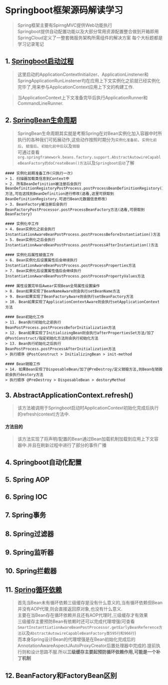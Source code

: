 # Springboot框架源码解读学习
> Spring框架主要有SpirngMVC提供Web功能执行  
> Springboot提供自动配置功能以及大部分常用资源配置整合做到开箱即用  
> SpringCloud定义了一整套微服务架构所需组件的解决方案
> 每个大标题都是学习记录笔记
## 1. [Springboot启动过程](https://blog.csdn.net/he1154910941/article/details/114343464)
> 这里启动的ApplicationContextInitializer、ApplicationLinstener和SpringApplicationRunLinstener均在应用上下文实例化之前就已经实例化完毕了,用来参与ApplicationContext应用上下文的构建工作.

> 当ApplicationContext上下文准备完毕后执行ApplicationRunner和CommandLineRunner.
## 2. [SpringBean生命周期](https://blog.csdn.net/he1154910941/article/details/114420353)
> SpringBean生命周期其实就是考察Spring在对Bean实例化加入容器中时所执行的各种我们可拓展动作,这些动作按照时期分为`实例化准备前`、`实例化前后`、`赋值后`、`初始化前中后`以及`销毁`  
> 可通过查看`org.springframework.beans.factory.support.AbstractAutowireCapableBeanFactory的doCreateBean()方法`以及`Springboot启动`了解
```text
#### 实例化前期准备工作(只执行一次)
> 1. 扫描器加载类信息到Context中
> 2. 所有BeanDefinition被注册后会执行BeanDefinitionRegistoryPostProcess.postProcessBeanDefinitionRegistory()方法,可在这找到BeanDefinition进行修改(选看,这里可获取到BeanDefinitionRegistory.可进行Bean元数据信息修改)
> 3. BeanFactory被注册后会执行BeanFactoryPostProcessor.postProcessBeanFactory方法(选看,可获取到BeanFactory)

#### 实例化中工作
> 4. Bean实例化之前会执行InstantiationAwareBeanPostProcess.postProcessBeforeInstantiation()方法
> 5. Bean实例化之后会执行InstantiationAwareBeanPostProcess.postProcessAfterInstantiation()方法

#### 实例化后属性赋值工作
> 6. Bean实例化后设置属性后会继续执行InstantiationAwareBeanPostProcess.postProcessProperties方法
> 7. Bean实例化后设置属性值后会继续执行InstantiationAwareBeanPostProcess.postProcessPropertyValues方法

#### 属性设置完毕后Awear实现Bean全局属性设置操作
> 8. Bean如果实现了BeanNameAware则会执行setBeanName方法
> 9. Bean如果实现了BeanFactoryAware则会执行setBeanFactory方法
> 10. Bean如果实现了ApplicationContextAware则会执行setApplicationContext方法

#### Bean初始化工作
> 11. Bean执行初始化之前执行BeanPostProcess.postProcessBeforInitialization方法
> 12. Bean如果实现了InitializingBean则会执行afterPropertiesSet方法/加了@PostConstruct/指定初始化方法则会执行初始化方法
> 13. Bean执行初始化之后执行BeanPostProcess.postProcessAfterInitialization方法  
> 执行顺序 @PostConstruct > InitializingBean > init-method  

#### Bean销毁工作
> 14. 如果Bean实现了DisposableBean/加了@PreDestroy/定义销毁方法,则Bean在销毁前会执行destory方法  
> 执行顺序 @PreDestroy > DisposableBean > destoryMethod

```

## 3. AbstractApplicationContext.refresh()
> 该方法被调用于Springboot启动时ApplicationContext初始化完成后执行的refresh(context)方法中.

#### 方法目的
> 该方法实现了将声明/配置的Bean通过Bean加载机制加载到应用上下文容器中.并且在刷新过程中进行了部分的事件广播

## 4. Springboot自动化配置

## 5. Spring AOP

## 6. Spring IOC

## 7. Spring事务

## 8. Spring过滤器

## 9. Spring监听器

## 10. Spring拦截器

## 11. [Spring循环依赖](https://editor.csdn.net/md/?articleId=114612034)
> 首先当Bean未有循环依赖三级缓存是没有什么意义的,当有循环依赖但Bean并没有AOP代理,则会直接返回原对象,也没有什么意义.  
> 主要在当Bean存在循环依赖并且还有AOP代理时,三级缓存才有效果  
> 三级缓存主要预防Bean有依赖时还可以完成代理增强(可查看`SmartInstanttiationAwareBeanPostProcessor.getEarlyBeanReference方法`以及`AbstractAutowireCapableBeanFactory类595行和966行`)  
> 而本身Spring设计Bean的代理增强是在Bean初始化完成后的AnnotationAwareAspectJAutoProxyCreator后置处理器中完成的.提前执行则和设计思路不服.所以**三级缓存主要起预防循环依赖作用,可能是一个补丁机制**

## 12. BeanFactory和FactoryBean区别

